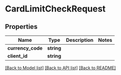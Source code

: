 # CardLimitCheckRequest

## Properties
Name | Type | Description | Notes
------------ | ------------- | ------------- | -------------
**currency_code** | **string** |  | 
**client_id** | **string** |  | 

[[Back to Model list]](../README.md#documentation-for-models) [[Back to API list]](../README.md#documentation-for-api-endpoints) [[Back to README]](../README.md)


